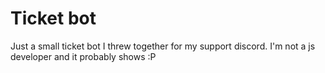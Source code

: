 # Ticket bot 
Just a small ticket bot I threw together for my support discord. I'm not a  js developer and it probably shows :P